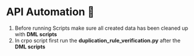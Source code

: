 # API Automation :pizza:
1. Before running Scripts make sure all created data has been cleaned up with **DML scripts**
1. In crpo script first run the **duplication_rule_verification.py** after the **DML scripts**
